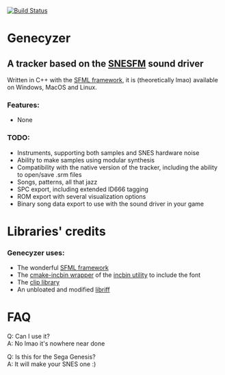[![Build Status](https://github.com/ADM228/Genecyzer/actions/workflows/ci.yml/badge.svg)](https://github.com/ADM228/Genecyzer/actions/workflows/ci.yml)
# Genecyzer
## A tracker based on the [SNESFM](https://github.com/ADM228/SNES-FM) sound driver
Written in C++ with the [SFML framework](https://sfml-dev.org), it is (theoretically lmao) available on Windows, MacOS and Linux.  
### Features:
- None  
### TODO:
- Instruments, supporting both samples and SNES hardware noise
- Ability to make samples using modular synthesis
- Compatibility with the native version of the tracker, including the ability to open/save .srm files
- Songs, patterns, all that jazz
- SPC export, including extended ID666 tagging
- ROM export with several visualization options
- Binary song data export to use with the sound driver in your game

# Libraries' credits
### Genecyzer uses:
- The wonderful [SFML framework](https://sfml-dev.org) 
- The [cmake-incbin wrapper](https://github.com/morswin22/cmake-incbin) of the [incbin utility](https://github.com/graphitemaster/incbin) to include the font
- The [clip library](https://github.com/dacap/clip) 
- An unbloated and modified [libriff](https://github.com/murkymark/libriff)

# FAQ
Q: Can I use it?  
A: No lmao it's nowhere near done

Q: Is this for the Sega Genesis?  
A: It will make your SNES one \:\)
